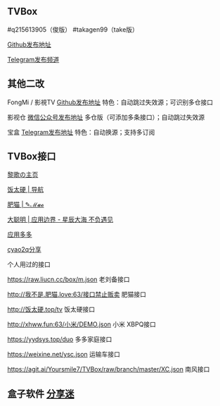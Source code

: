 ## TVBox

#q215613905（俊版）  #takagen99（take版） 

[Github发布地址](https://github.com/o0HalfLife0o/TVBoxOSC/releases)

[Telegram发布频道](https://t.me/TVBoxOSC)

## 其他二改

FongMi / 影視TV [Github发布地址](https://github.com/FongMi/TV)   特色：自动跳过失效源；可识别多仓接口

影视仓 [微信公众号发布地址](https://mp.weixin.qq.com/mp/appmsgalbum?__biz=MzkwNTQwODA0MQ==&action=getalbum&album_id=2667215782833258504&scene=173&from_msgid=2247484180&from_itemidx=2&count=3&nolastread=1#wechat_redirect)   多仓版（可添加多条接口）；自动跳过失效源

宝盒 [Telegram发布地址](https://t.me/bh_tvbox)  特色：自动换源；支持多订阅

## TVBox接口

[黎歌の主页](https://www.lige.fit)

[饭太硬 | 导航](http://%E9%A5%AD%E5%A4%AA%E7%A1%AC.ml)

[肥猫 | ✎ℳ𝓪𝓸](https://肥猫.love)

[大聪明 | 应用边界 - 星辰大海 不负遇见](https://yydsys.top)

[应用多多](https://xduo.app/box/)

[cyao2q分享](https://github.com/cyao2q/files)

个人用过的接口

<https://raw.liucn.cc/box/m.json>  老刘备接口

<http://我不是.肥猫.love:63/接口禁止贩卖>  肥猫接口

<http://饭太硬.top/tv>  饭太硬接口

<http://xhww.fun:63/小米/DEMO.json>  小米 XBPQ接口

<https://yydsys.top/duo>  多多家庭接口

<https://weixine.net/ysc.json>  运输车接口

<https://agit.ai/Yoursmile7/TVBox/raw/branch/master/XC.json>  南风接口

## 盒子软件 [分享迷](https://www.fenxm.com)

